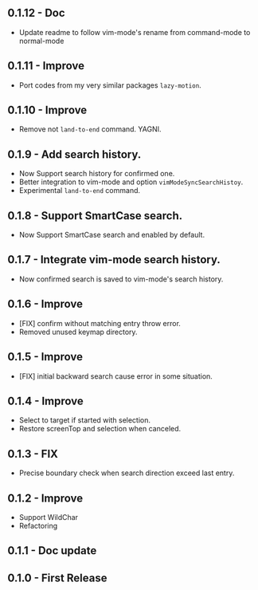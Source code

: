 ## 0.1.12 - Doc
- Update readme to follow vim-mode's rename from command-mode to normal-mode

## 0.1.11 - Improve
- Port codes from my very similar packages `lazy-motion`.

## 0.1.10 - Improve
- Remove not `land-to-end` command. YAGNI.

## 0.1.9 - Add search history.
- Now Support search history for confirmed one.
- Better integration to vim-mode and option `vimModeSyncSearchHistoy`.
- Experimental `land-to-end` command.

## 0.1.8 - Support SmartCase search.
- Now Support SmartCase search and enabled by default.

## 0.1.7 - Integrate vim-mode search history.
- Now confirmed search is saved to vim-mode's search history.

## 0.1.6 - Improve
- [FIX] confirm without matching entry throw error.
- Removed unused keymap directory.

## 0.1.5 - Improve
- [FIX] initial backward search cause error in some situation.

## 0.1.4 - Improve
- Select to target if started with selection.
- Restore screenTop and selection when canceled.

## 0.1.3 - FIX
- Precise boundary check when search direction exceed last entry.

## 0.1.2 - Improve
- Support WildChar
- Refactoring

## 0.1.1 - Doc update
## 0.1.0 - First Release
